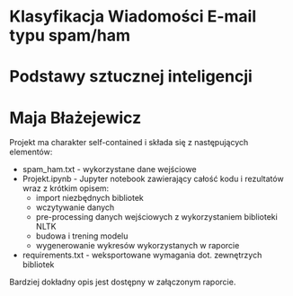# Klasyfikacja Wiadomości E-mail typu spam/ham 
# Podstawy sztucznej inteligencji

# Maja Błażejewicz

Projekt ma charakter self-contained i składa się z następujących elementów:
- spam_ham.txt - wykorzystane dane wejściowe
- Projekt.ipynb - Jupyter notebook zawierający całość kodu i rezultatów wraz z krótkim opisem:
    - import niezbędnych bibliotek
    - wczytywanie danych
    - pre-processing danych wejściowych z wykorzystaniem biblioteki NLTK
    - budowa i trening modelu
    - wygenerowanie wykresów wykorzystanych w raporcie
- requirements.txt - weksportowane wymagania dot. zewnętrzych bibliotek

Bardziej dokładny opis jest dostępny w załączonym raporcie.
